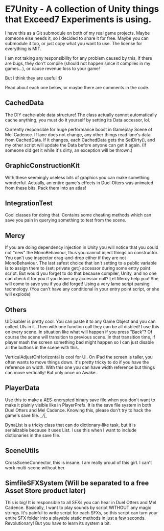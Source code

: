 # E7Unity - A collection of Unity things that Exceed7 Experiments is using.

I have this as a Git submodule on both of my real game projects. Maybe someone else needs it, so I decided to share it for free. Maybe you can submodule it too, or just copy what you want to use. The license for everything is MIT.

I am not taking any responsibility for any problem caused by this, if there are bugs, they don't compile (should not happen since it compiles in my games...), or cause revenue loss to your game!

But I think they are useful :D

Read about each one below, or maybe there are comments in the code.

## CachedData

The DIY cache-able data structure! The class actually cannot automatically cache anything, you must do it yourself by setting its Data accessor, lol.

Currently responsible for huge performance boost in Gameplay Scene of Mel Cadence. If lane does not change, any other things read lane's data from CachedData. If it changes, each CachedData gets the SetDirty(), and my other script will update the Data before anyone can get it again. (If someone did get it while it's dirty, an exception will be thrown.)

## GraphicConstructionKit

With these seemingly useless bits of graphics you can make something wonderful. Actually, an entire game's effects in Duel Otters was animated from these bits. Pack them into an atlas!

## IntegrationTest

Cool classes for doing that. Contains some cheating methods which can save you pain in querying something to test from the scene.

## Mercy

If you are doing dependency injection in Unity you will notice that you could not "new" the MonoBehaviour, thus you cannot inject things on constructor. You can't use inspector drag-and-drop either if they are not MonoBehaviour. The last safest choice that isn't setting to a public variable is to assign them to {set; private get;} accessor during some entry point script. But would you forget to do that because compiler, Unity, and no one can check it for you if you leave any accessor null? Let Mercy help you! She will come to save you if you did forget! Using a very lame script parsing technology. (You can't have any conditional in your entry point script, or she will explode)

## Others

UIDisabler is pretty cool. You can paste it to any Game Object and you can collect UIs in it. Then with one function call they can be all disbled! I use this on every scene. In situation like what will happen if you press "Back"? Of course the scene will transition to previous scene. In that transition time, if player mash the screen something bad might happen so I can just disable all the buttons in the scene with this.

VerticalAdjustOnHorizontal is cool for UI. On iPad the screen is taller, you often wants to move things down. It's pretty tricky to do if you have the reference on width. With this one you can have width reference but things can move vertically! But only once on Awake..

## PlayerData

Use this to make a AES-encrypted binary save file when you don't want to make it plainly visible like in PlayerPrefs. It is the save file system in both Duel Otters and Mel Cadence. Knowing this, please don't try to hack the game's save file. __/|\__

DynaList is a tricky class that can do dictionary-like task, but it is serializable because it uses List<T>. I use this when I want to include dictionaries in the save file.

## SceneUtils 

CrossSceneConnector, this is insane. I am really proud of this girl. I can't work multi-scene without her.

## SimfileSFXSystem (Will be separated to a free Asset Store product later)

This is big! It is responsible to all SFXs you can hear in Duel Otters and Mel Cadence. Basically, I want to play sounds by script WITHOUT any magic strings. It's painful to write script for each SFXs, so this script can turn your entire SFX folder into a playable static methods in just a few seconds. Revolutionary! But you have to learn its system a bit.



